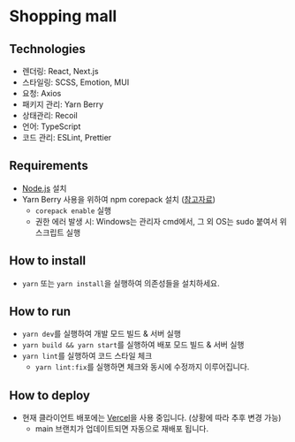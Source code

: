 # Shopping mall

## Technologies

- 렌더링: React, Next.js
- 스타일링: SCSS, Emotion, MUI
- 요청: Axios
- 패키지 관리: Yarn Berry
- 상태관리: Recoil
- 언어: TypeScript
- 코드 관리: ESLint, Prettier

## Requirements

- [Node.js](https://nodejs.org/) 설치
- Yarn Berry 사용을 위하여 npm corepack 설치 ([참고자료](https://yarnpkg.com/getting-started/install))
  - `corepack enable` 실행
  - 권한 에러 발생 시: Windows는 관리자 cmd에서, 그 외 OS는 sudo 붙여서 위 스크립트 실행

## How to install

- `yarn` 또는 `yarn install`을 실행하여 의존성들을 설치하세요.

## How to run

- `yarn dev`를 실행하여 개발 모드 빌드 & 서버 실행
- `yarn build && yarn start`를 실행하여 배포 모드 빌드 & 서버 실행
- `yarn lint`를 실행하여 코드 스타일 체크
  - `yarn lint:fix`를 실행하면 체크와 동시에 수정까지 이루어집니다.

## How to deploy

- 현재 클라이언트 배포에는 [Vercel](https://vercel.com/)을 사용 중입니다. (상황에 따라 추후 변경 가능)
  - main 브랜치가 업데이트되면 자동으로 재배포 됩니다.
